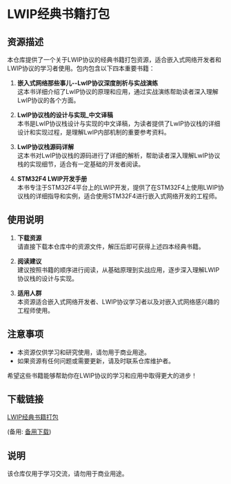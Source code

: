# LWIP经典书籍打包

## 资源描述

本仓库提供了一个关于LWIP协议的经典书籍打包资源，适合嵌入式网络开发者和LWIP协议的学习者使用。包内包含以下四本重要书籍：

1. **嵌入式网络那些事儿--LwIP协议深度剖析与实战演练**  
   这本书详细介绍了LwIP协议的原理和应用，通过实战演练帮助读者深入理解LwIP协议的各个方面。

2. **LwIP协议栈的设计与实现_中文译稿**  
   本书是LwIP协议栈设计与实现的中文译稿，为读者提供了LwIP协议栈的详细设计和实现过程，是理解LwIP内部机制的重要参考资料。

3. **LwIP协议栈源码详解**  
   这本书对LwIP协议栈的源码进行了详细的解析，帮助读者深入理解LwIP协议栈的实现细节，适合有一定基础的开发者阅读。

4. **STM32F4 LWIP开发手册**  
   本书专注于STM32F4平台上的LWIP开发，提供了在STM32F4上使用LWIP协议栈的详细指导和实例，适合使用STM32F4进行嵌入式网络开发的工程师。

## 使用说明

1. **下载资源**  
   请直接下载本仓库中的资源文件，解压后即可获得上述四本经典书籍。

2. **阅读建议**  
   建议按照书籍的顺序进行阅读，从基础原理到实战应用，逐步深入理解LWIP协议栈的设计与实现。

3. **适用人群**  
   本资源适合嵌入式网络开发者、LWIP协议学习者以及对嵌入式网络感兴趣的工程师使用。

## 注意事项

- 本资源仅供学习和研究使用，请勿用于商业用途。
- 如果资源有任何问题或需要更新，请及时联系仓库维护者。

希望这些书籍能够帮助你在LWIP协议的学习和应用中取得更大的进步！

## 下载链接
[LWIP经典书籍打包](https://pan.quark.cn/s/9fe474fc0a81) 

(备用: [备用下载](https://pan.baidu.com/s/1WyP5U1NOwQ1Mh-j6eQhdBw?pwd=1234))

## 说明

该仓库仅用于学习交流，请勿用于商业用途。
